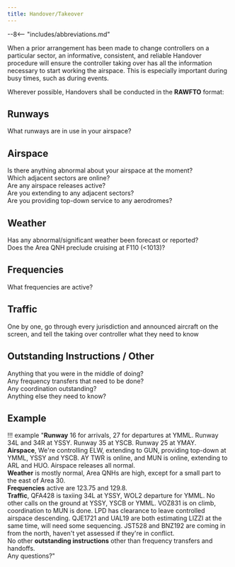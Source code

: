 ```yaml
---
title: Handover/Takeover
---
```


--8<-- "includes/abbreviations.md"

When a prior arrangement has been made to change controllers on a particular sector, an informative, consistent, and reliable Handover procedure will ensure the controller taking over has all the information necessary to start working the airspace. This is especially important during busy times, such as during events.

Wherever possible, Handovers shall be conducted in the **RAWFTO** format:

## Runways
What runways are in use in your airspace?

## Airspace
Is there anything abnormal about your airspace at the moment?  
Which adjacent sectors are online?  
Are any airspace releases active?  
Are you extending to any adjacent sectors?  
Are you providing top-down service to any aerodromes?

## Weather
Has any abnormal/significant weather been forecast or reported?  
Does the Area QNH preclude cruising at F110 (<1013)?  

## Frequencies
What frequencies are active?  

## Traffic
One by one, go through every jurisdiction and announced aircraft on the screen, and tell the taking over controller what they need to know

## Outstanding Instructions / Other
Anything that you were in the middle of doing?  
Any frequency transfers that need to be done?  
Any coordination outstanding?  
Anything else they need to know?  

## Example
!!! example
    "**Runway** 16 for arrivals, 27 for departures at YMML. Runway 34L and 34R at YSSY. Runway 35 at YSCB. Runway 25 at YMAY.  
    **Airspace**, We're controlling ELW, extending to GUN, providing top-down at YMML, YSSY and YSCB. AY TWR is online, and MUN is online, extending to ARL and HUO. Airspace releases all normal.  
    **Weather** is mostly normal, Area QNHs are high, except for a small part to the east of Area 30.  
    **Frequencies** active are 123.75 and 129.8.  
    **Traffic**, QFA428 is taxiing 34L at YSSY, WOL2 departure for YMML. No other calls on the ground at YSSY, YSCB or YMML. VOZ831 is on climb, coordination to MUN is done. LPD has clearance to leave controlled airspace descending. QJE1721 and UAL19 are both estimating LIZZI at the same time, will need some sequencing. JST528 and BNZ192 are coming in from the north, haven't yet assessed if they're in conflict.  
    No other **outstanding instructions** other than frequency transfers and handoffs.  
    Any questions?"  